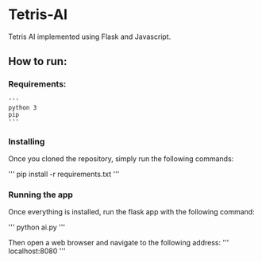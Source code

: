 # Tetris-AI

Tetris AI implemented using Flask and Javascript.

## How to run:

### Requirements:

	'''
	python 3
	pip
	'''

### Installing
	
Once you cloned the repository, simply run the following commands:

'''
pip install -r requirements.txt
'''

### Running the app

Once everything is installed, run the flask app with the following command:

'''
python ai.py
'''

Then open a web browser and navigate to the following address:
'''
localhost:8080
'''
